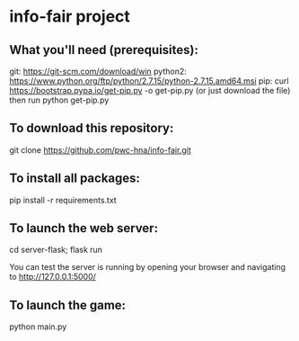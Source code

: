 # info-fair project
## What you'll need (prerequisites):
git: https://git-scm.com/download/win
python2: https://www.python.org/ftp/python/2.7.15/python-2.7.15.amd64.msi
pip: 
curl https://bootstrap.pypa.io/get-pip.py -o get-pip.py
(or just download the file)
then run
python get-pip.py

## To download this repository:
git clone https://github.com/pwc-hna/info-fair.git

## To install all packages:
pip install -r requirements.txt

## To launch the web server:
cd server-flask; flask run

You can test the server is running by opening your browser and navigating to http://127.0.0.1:5000/

## To launch the game:
python main.py
